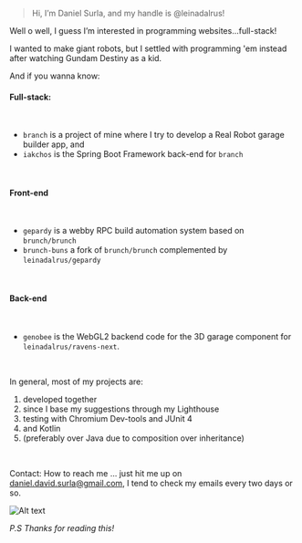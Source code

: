 > Hi, I’m Daniel Surla, and my handle is @leinadalrus!

Well o well, I guess I’m interested in programming websites...full-stack!

I wanted to make giant robots, but I settled with programming 'em instead after watching Gundam Destiny as a kid.

And if you wanna know: 

#### Full-stack:

<br>

- `branch` is a project of mine where I try to develop a Real Robot garage builder app, and
- `iakchos` is the Spring Boot Framework back-end for `branch`

<br>

#### Front-end

<br>

- `gepardy` is a webby RPC build automation system based on `brunch/brunch`
- `brunch-buns` a fork of `brunch/brunch` complemented by `leinadalrus/gepardy`

<br>

#### Back-end

<br>

- `genobee` is the WebGL2 backend code for the 3D garage component for `leinadalrus/ravens-next`.

<br>

In general, most of my projects are:

1. developed together
2. since I base my suggestions through my Lighthouse
3. testing with Chromium Dev-tools and JUnit 4
4. and Kotlin
5. (preferably over Java due to composition over inheritance)

<br>

Contact: How to reach me ... just hit me up on daniel.david.surla@gmail.com, I tend to check my emails every two days or so.

![Alt text](images/daniel03.jpg)

*P.S*
  *Thanks for reading this!*
<!---
leinadalrus/leinadalrus is a ✨ special ✨ repository because its `README.md` (this file) appears on your GitHub profile.
You can click the Preview link to take a look at your changes.
--->
